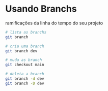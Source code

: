 # Usando Branchs

ramificações da linha do tempo do seu projeto

```bash
# lista as branchs
git branch

# cria uma branch
git branch dev

# muda as branch
git checkout main

# deleta a branch
git branch -d dev
git branch -D dev
```
